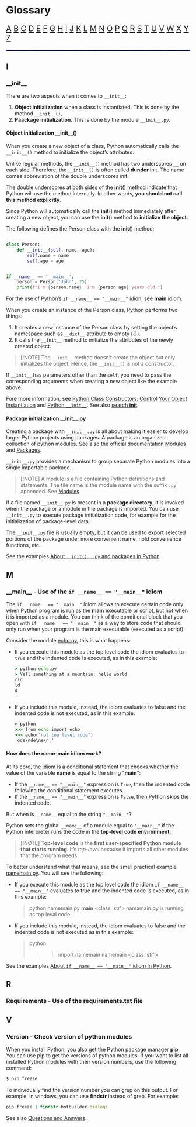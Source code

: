# Glossary

<p style="font-size:1.5em;">
<a href="#a" >A</a> <a href="#b">B</a> <a href="#c" >C</a> <a href="#d">D</a> <a href="#e" >E</a> <a href="#f">F</a> <a href="#g" >G</a> <a href="#h">H</a> <a href="#i" >I</a> <a href="#j">J</a> <a href="#k" >K</a> <a href="#l">L</a> <a href="#m" >M</a> <a href="#n">N</a> <a href="#o" >O</a> <a href="#p">P</a> <a href="#q" >Q</a> <a href="#r">R</a> <a href="#s" >S</a> <a href="#t">T</a> <a href="#u" >U</a> <a href="#v">V</a> <a href="#w" >W</a> <a href="#x">X</a> <a href="#y" >Y</a> <a href="#z">Z</a>  
</p>

<hr style="border-top: 2px dashed blue"/>


## I ##

### \_\_init__

There are two aspects when it comes to `__init__`:

1. **Object initialization** when a class is instantiated. This is done by the method `__init__()`,
2. **Paackage initialization**. This is done by the module `__init__.py`.


#### Object initialization \_\_init__()

When you create a new object of a class, Python automatically calls the `__init__()` method to initialize the object’s attributes.

Unlike regular methods, the `__init__()` method has two underscores `__` on each side. Therefore, the `__init__()` is often called **dunder** init. The name comes abbreviation of the double underscores init.

The double underscores at both sides of the __init__() method indicate that Python will use the method internally. In other words, **you should not call this method explicitly**.

Since Python will automatically call the __init__() method immediately after creating a new object, you can use the __init__() method to **initialize the object**.

The following defines the Person class with the __init__() method:

```python

class Person:
    def __init__(self, name, age):
        self.name = name
        self.age = age


if __name__ == '__main__':
    person = Person('John', 25)
    print(f"I'm {person.name}. I'm {person.age} years old.")

```

For the use of Python’s `if __name__ == "__main__"` idion, see [__main__](#__main__---use-of-the--if-__name__--__main__-idiom) idiom. 

When you create an instance of the Person class, Python performs two things:

1. It creates a new instance of the Person class by setting the object’s namespace such as `__dict__` attribute to empty ({}).
1. It calls the `__init__` method to initialize the attributes of the newly created object.

> [!NOTE] The `__init__` method doesn’t create the object but only initializes the object. Hence, the `__init__()` is not a constructor.

If `__init__` has parameters other than the `self`, you need to pass the corresponding arguments when creating a new object like the example above. 

Fore more information, see [Python Class Constructors: Control Your Object Instantiation](https://realpython.com/python-class-constructor/) and [Python `__init__`](https://www.pythontutorial.net/python-oop/python-__init__/). See also [search __init__](https://realpython.com/search?q=__init__).

#### Package initialization \_\_init__.py

Creating a package with `__init__.py` is all about making it easier to develop
larger Python projects using packages. A package is an organized collection of
python modules. See also the official documentation
[Modules](https://docs.python.org/3/tutorial/modules.html#) and
[Packages](https://docs.python.org/3/tutorial/modules.html#packages). 

`__init__.py` provides a mechanism to group separate Python modules into a
single importable package.

> [!NOTE] A module is a file containing Python definitions and statements. The
> file name is the module name with the suffix `.py` appended. See
> [Modules](https://docs.python.org/3/tutorial/modules.html#). 

If a file named `__init__.py` is present in a **package directory**, it is
invoked when the package or a module in the package is imported. You can use
`__init__.py` to execute package initialization code, for example for the
initialization of package-level data.

The `__init__.py` file is usually empty, but it can be used to export selected
portions of the package under more convenient name, hold convenience functions,
etc.
 
See the examples [About `__init()__.py` and packages in Python](../basics/glossary-samples/package-init/README.md).


## M ##

### \_\_main__ - Use of the  `if __name__ == "__main__"` idiom

The `if __name__ == "__main__"` idiom allows to execute certain code only when Python program is run as the **main** executable or script, but not when it is imported as a module. You can think of the conditional block that you open with `if __name__ == "__main__"` as a way to store code that should only run when your program is the main executable (executed as a script).

Consider the module [echo.py](../basics/glossary-samples/name-main-idiom/echo.py), this is what happens: 
- If you execute this module as the top level code the idiom evaluates to `true` and the indented code is executed, as in this example:
    ```cmd
    > python echo.py
    > Yell something at a mountain: hello world
    rld
    ld
    d
    .
    ```
- If you include this module, instead, the idiom evaluates to false and the indented code is not executed, as in this example:

    ```cmd
    > python
    >>> from echo import echo
    >>> echo("not top level code")            
    'ode\nde\ne\n.'
    ```
#### How does the name-main idiom work?

At its core, the idiom is a conditional statement that checks whether the value of the variable __name__ is equal to the string "__main__":

- If the `__name__ == "__main__"` expression is `True`, then the indented code following the conditional statement executes.
- If the `__name__ == "__main__"` expression is `False`, then Python skips the indented code.

But when is `__name__` equal to the string `"__main__"`? 

Python sets the global `__name__` of a module equal to `"__main__"` if the Python interpreter runs the code in the **top-level code environment**:

> [!NOTE] **Top-level code** is the **first user-specified Python module that starts running**. It’s *top-level* because it imports all other modules that the program needs. 

To better understand what that means, see the small practical example [namemain.py](..\basics\glossary-samples\name-main-idiom\namemain.py). You will see the following:

- If you execute this module as the top level code the idiom `if __name__ == "__main__"` evaluates to true and the indented code is executed, as in this example:
    > python namemain.py
        __main__ <class 'str'>
        namamain.py is running as top leval code.
- If you include this module, instead, the idiom evaluates to false and the indented code is not executed as in this example:
    > python
    >>> import namemain
    >>> namemain <class 'str'>

See the examples [About `if __name__ == "__main__"` idiom in Python](../basics/glossary-samples/name-main-idiom/README.md).




## R ##

### Requirements - Use of the requirements.txt file



## V ##

### Version - Check version of python modules

When you install Python, you also get the Python package manager **pip**. You can use pip to get the versions of python modules. If you want to list all installed Python modules with their version numbers, use the following command:

```cmd
$ pip freeze
```
To individually find the version number you can grep on this output. For example, in windows, you can use **findstr** instead of grep. For example:

```cmd
pip freeze | findstr botbuilder-dialogs
```
See also [Questions and Answers](https://www.tutorialspoint.com/How-to-check-version-of-python-modules).

